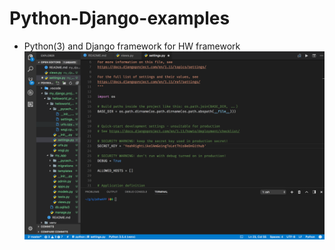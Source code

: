 # Python-Django-examples

* Python(3) and Django framework for HW framework
![code example](pythonD.png)
